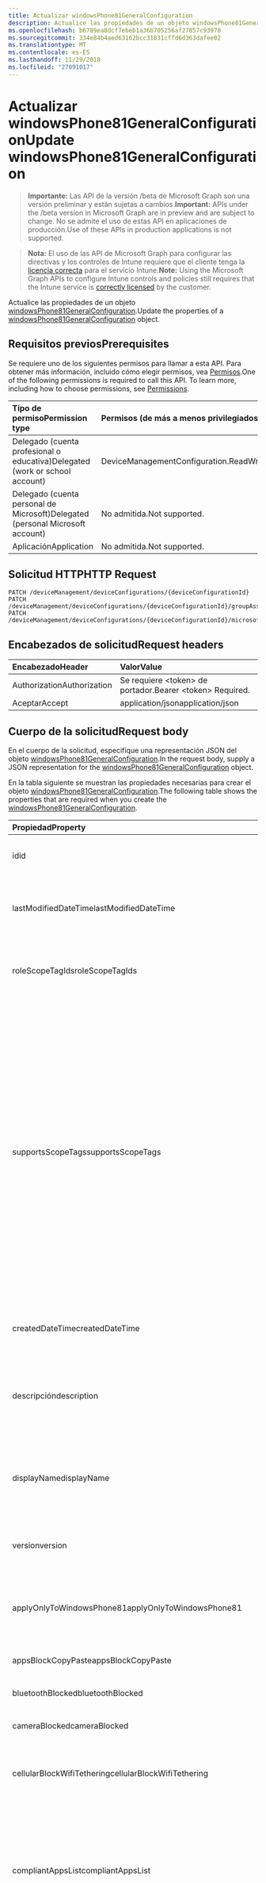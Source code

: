 ```yaml
---
title: Actualizar windowsPhone81GeneralConfiguration
description: Actualice las propiedades de un objeto windowsPhone81GeneralConfiguration.
ms.openlocfilehash: b6789ea8dcf7ebeb1a36b705256af27857c93970
ms.sourcegitcommit: 334e84b4aed63162bcc31831cffd6d363dafee02
ms.translationtype: MT
ms.contentlocale: es-ES
ms.lasthandoff: 11/29/2018
ms.locfileid: "27091017"
---
```

# <a name="update-windowsphone81generalconfiguration"></a><span data-ttu-id="896fb-103">Actualizar windowsPhone81GeneralConfiguration</span><span class="sxs-lookup"><span data-stu-id="896fb-103">Update windowsPhone81GeneralConfiguration</span></span>

> <span data-ttu-id="896fb-104">**Importante:** Las API de la versión /beta de Microsoft Graph son una versión preliminar y están sujetas a cambios.</span><span class="sxs-lookup"><span data-stu-id="896fb-104">**Important:** APIs under the /beta version in Microsoft Graph are in preview and are subject to change.</span></span> <span data-ttu-id="896fb-105">No se admite el uso de estas API en aplicaciones de producción.</span><span class="sxs-lookup"><span data-stu-id="896fb-105">Use of these APIs in production applications is not supported.</span></span>

> <span data-ttu-id="896fb-106">**Nota:** El uso de las API de Microsoft Graph para configurar las directivas y los controles de Intune requiere que el cliente tenga la [licencia correcta](https://go.microsoft.com/fwlink/?linkid=839381) para el servicio Intune.</span><span class="sxs-lookup"><span data-stu-id="896fb-106">**Note:** Using the Microsoft Graph APIs to configure Intune controls and policies still requires that the Intune service is [correctly licensed](https://go.microsoft.com/fwlink/?linkid=839381) by the customer.</span></span>

<span data-ttu-id="896fb-107">Actualice las propiedades de un objeto [windowsPhone81GeneralConfiguration](../resources/intune-deviceconfig-windowsphone81generalconfiguration.md).</span><span class="sxs-lookup"><span data-stu-id="896fb-107">Update the properties of a [windowsPhone81GeneralConfiguration](../resources/intune-deviceconfig-windowsphone81generalconfiguration.md) object.</span></span>
## <a name="prerequisites"></a><span data-ttu-id="896fb-108">Requisitos previos</span><span class="sxs-lookup"><span data-stu-id="896fb-108">Prerequisites</span></span>
<span data-ttu-id="896fb-p102">Se requiere uno de los siguientes permisos para llamar a esta API. Para obtener más información, incluido cómo elegir permisos, vea [Permisos](/graph/permissions-reference).</span><span class="sxs-lookup"><span data-stu-id="896fb-p102">One of the following permissions is required to call this API. To learn more, including how to choose permissions, see [Permissions](/graph/permissions-reference).</span></span>

|<span data-ttu-id="896fb-111">Tipo de permiso</span><span class="sxs-lookup"><span data-stu-id="896fb-111">Permission type</span></span>|<span data-ttu-id="896fb-112">Permisos (de más a menos privilegiados)</span><span class="sxs-lookup"><span data-stu-id="896fb-112">Permissions (from most to least privileged)</span></span>|
|:---|:---|
|<span data-ttu-id="896fb-113">Delegado (cuenta profesional o educativa)</span><span class="sxs-lookup"><span data-stu-id="896fb-113">Delegated (work or school account)</span></span>|<span data-ttu-id="896fb-114">DeviceManagementConfiguration.ReadWrite.All</span><span class="sxs-lookup"><span data-stu-id="896fb-114">DeviceManagementConfiguration.ReadWrite.All</span></span>|
|<span data-ttu-id="896fb-115">Delegado (cuenta personal de Microsoft)</span><span class="sxs-lookup"><span data-stu-id="896fb-115">Delegated (personal Microsoft account)</span></span>|<span data-ttu-id="896fb-116">No admitida.</span><span class="sxs-lookup"><span data-stu-id="896fb-116">Not supported.</span></span>|
|<span data-ttu-id="896fb-117">Aplicación</span><span class="sxs-lookup"><span data-stu-id="896fb-117">Application</span></span>|<span data-ttu-id="896fb-118">No admitida.</span><span class="sxs-lookup"><span data-stu-id="896fb-118">Not supported.</span></span>|

## <a name="http-request"></a><span data-ttu-id="896fb-119">Solicitud HTTP</span><span class="sxs-lookup"><span data-stu-id="896fb-119">HTTP Request</span></span>
<!-- {
  "blockType": "ignored"
}
-->
``` http
PATCH /deviceManagement/deviceConfigurations/{deviceConfigurationId}
PATCH /deviceManagement/deviceConfigurations/{deviceConfigurationId}/groupAssignments/{deviceConfigurationGroupAssignmentId}/deviceConfiguration
PATCH /deviceManagement/deviceConfigurations/{deviceConfigurationId}/microsoft.graph.windowsDomainJoinConfiguration/networkAccessConfigurations/{deviceConfigurationId}
```

## <a name="request-headers"></a><span data-ttu-id="896fb-120">Encabezados de solicitud</span><span class="sxs-lookup"><span data-stu-id="896fb-120">Request headers</span></span>
|<span data-ttu-id="896fb-121">Encabezado</span><span class="sxs-lookup"><span data-stu-id="896fb-121">Header</span></span>|<span data-ttu-id="896fb-122">Valor</span><span class="sxs-lookup"><span data-stu-id="896fb-122">Value</span></span>|
|:---|:---|
|<span data-ttu-id="896fb-123">Authorization</span><span class="sxs-lookup"><span data-stu-id="896fb-123">Authorization</span></span>|<span data-ttu-id="896fb-124">Se requiere &lt;token&gt; de portador.</span><span class="sxs-lookup"><span data-stu-id="896fb-124">Bearer &lt;token&gt; Required.</span></span>|
|<span data-ttu-id="896fb-125">Aceptar</span><span class="sxs-lookup"><span data-stu-id="896fb-125">Accept</span></span>|<span data-ttu-id="896fb-126">application/json</span><span class="sxs-lookup"><span data-stu-id="896fb-126">application/json</span></span>|

## <a name="request-body"></a><span data-ttu-id="896fb-127">Cuerpo de la solicitud</span><span class="sxs-lookup"><span data-stu-id="896fb-127">Request body</span></span>
<span data-ttu-id="896fb-128">En el cuerpo de la solicitud, especifique una representación JSON del objeto [windowsPhone81GeneralConfiguration](../resources/intune-deviceconfig-windowsphone81generalconfiguration.md).</span><span class="sxs-lookup"><span data-stu-id="896fb-128">In the request body, supply a JSON representation for the [windowsPhone81GeneralConfiguration](../resources/intune-deviceconfig-windowsphone81generalconfiguration.md) object.</span></span>

<span data-ttu-id="896fb-129">En la tabla siguiente se muestran las propiedades necesarias para crear el objeto [windowsPhone81GeneralConfiguration](../resources/intune-deviceconfig-windowsphone81generalconfiguration.md).</span><span class="sxs-lookup"><span data-stu-id="896fb-129">The following table shows the properties that are required when you create the [windowsPhone81GeneralConfiguration](../resources/intune-deviceconfig-windowsphone81generalconfiguration.md).</span></span>

|<span data-ttu-id="896fb-130">Propiedad</span><span class="sxs-lookup"><span data-stu-id="896fb-130">Property</span></span>|<span data-ttu-id="896fb-131">Tipo</span><span class="sxs-lookup"><span data-stu-id="896fb-131">Type</span></span>|<span data-ttu-id="896fb-132">Descripción</span><span class="sxs-lookup"><span data-stu-id="896fb-132">Description</span></span>|
|:---|:---|:---|
|<span data-ttu-id="896fb-133">id</span><span class="sxs-lookup"><span data-stu-id="896fb-133">id</span></span>|<span data-ttu-id="896fb-134">String</span><span class="sxs-lookup"><span data-stu-id="896fb-134">String</span></span>|<span data-ttu-id="896fb-135">Clave de la entidad.</span><span class="sxs-lookup"><span data-stu-id="896fb-135">Key of the entity.</span></span> <span data-ttu-id="896fb-136">Heredado de [deviceConfiguration](../resources/intune-deviceconfig-deviceconfiguration.md)</span><span class="sxs-lookup"><span data-stu-id="896fb-136">Inherited from [deviceConfiguration](../resources/intune-deviceconfig-deviceconfiguration.md)</span></span>|
|<span data-ttu-id="896fb-137">lastModifiedDateTime</span><span class="sxs-lookup"><span data-stu-id="896fb-137">lastModifiedDateTime</span></span>|<span data-ttu-id="896fb-138">DateTimeOffset</span><span class="sxs-lookup"><span data-stu-id="896fb-138">DateTimeOffset</span></span>|<span data-ttu-id="896fb-139">Fecha y hora en la que se modificó el objeto por última vez.</span><span class="sxs-lookup"><span data-stu-id="896fb-139">DateTime the object was last modified.</span></span> <span data-ttu-id="896fb-140">Heredado de [deviceConfiguration](../resources/intune-deviceconfig-deviceconfiguration.md)</span><span class="sxs-lookup"><span data-stu-id="896fb-140">Inherited from [deviceConfiguration](../resources/intune-deviceconfig-deviceconfiguration.md)</span></span>|
|<span data-ttu-id="896fb-141">roleScopeTagIds</span><span class="sxs-lookup"><span data-stu-id="896fb-141">roleScopeTagIds</span></span>|<span data-ttu-id="896fb-142">Colección String</span><span class="sxs-lookup"><span data-stu-id="896fb-142">String collection</span></span>|<span data-ttu-id="896fb-143">Lista de etiquetas de ámbito para esta instancia de entidad.</span><span class="sxs-lookup"><span data-stu-id="896fb-143">List of Scope Tags for this Entity instance.</span></span> <span data-ttu-id="896fb-144">Heredado de [deviceConfiguration](../resources/intune-deviceconfig-deviceconfiguration.md)</span><span class="sxs-lookup"><span data-stu-id="896fb-144">Inherited from [deviceConfiguration](../resources/intune-deviceconfig-deviceconfiguration.md)</span></span>|
|<span data-ttu-id="896fb-145">supportsScopeTags</span><span class="sxs-lookup"><span data-stu-id="896fb-145">supportsScopeTags</span></span>|<span data-ttu-id="896fb-146">Booleano</span><span class="sxs-lookup"><span data-stu-id="896fb-146">Boolean</span></span>|<span data-ttu-id="896fb-147">Indica si la configuración del dispositivo subyacente admite la asignación de etiquetas de ámbito.</span><span class="sxs-lookup"><span data-stu-id="896fb-147">Indicates whether or not the underlying Device Configuration supports the assignment of scope tags.</span></span> <span data-ttu-id="896fb-148">No se permite la asignación a la propiedad ScopeTags cuando este valor es false y entidades no estará visibles para los usuarios con ámbito.</span><span class="sxs-lookup"><span data-stu-id="896fb-148">Assigning to the ScopeTags property is not allowed when this value is false and entities will not be visible to scoped users.</span></span> <span data-ttu-id="896fb-149">Esto se produce para las directivas de heredado creadas en Silverlight y se puede resolver por eliminar y volver a crear la directiva en el Portal de Azure.</span><span class="sxs-lookup"><span data-stu-id="896fb-149">This occurs for Legacy policies created in Silverlight and can be resolved by deleting and recreating the policy in the Azure Portal.</span></span> <span data-ttu-id="896fb-150">Esta propiedad es de sólo lectura.</span><span class="sxs-lookup"><span data-stu-id="896fb-150">This property is read-only.</span></span> <span data-ttu-id="896fb-151">Heredado de [deviceConfiguration](../resources/intune-deviceconfig-deviceconfiguration.md)</span><span class="sxs-lookup"><span data-stu-id="896fb-151">Inherited from [deviceConfiguration](../resources/intune-deviceconfig-deviceconfiguration.md)</span></span>|
|<span data-ttu-id="896fb-152">createdDateTime</span><span class="sxs-lookup"><span data-stu-id="896fb-152">createdDateTime</span></span>|<span data-ttu-id="896fb-153">DateTimeOffset</span><span class="sxs-lookup"><span data-stu-id="896fb-153">DateTimeOffset</span></span>|<span data-ttu-id="896fb-154">Fecha y hora en la que se creó el objeto.</span><span class="sxs-lookup"><span data-stu-id="896fb-154">DateTime the object was created.</span></span> <span data-ttu-id="896fb-155">Heredado de [deviceConfiguration](../resources/intune-deviceconfig-deviceconfiguration.md)</span><span class="sxs-lookup"><span data-stu-id="896fb-155">Inherited from [deviceConfiguration](../resources/intune-deviceconfig-deviceconfiguration.md)</span></span>|
|<span data-ttu-id="896fb-156">descripción</span><span class="sxs-lookup"><span data-stu-id="896fb-156">description</span></span>|<span data-ttu-id="896fb-157">String</span><span class="sxs-lookup"><span data-stu-id="896fb-157">String</span></span>|<span data-ttu-id="896fb-158">Descripción proporcionada por el administrador de la configuración del dispositivo.</span><span class="sxs-lookup"><span data-stu-id="896fb-158">Admin provided description of the Device Configuration.</span></span> <span data-ttu-id="896fb-159">Heredado de [deviceConfiguration](../resources/intune-deviceconfig-deviceconfiguration.md)</span><span class="sxs-lookup"><span data-stu-id="896fb-159">Inherited from [deviceConfiguration](../resources/intune-deviceconfig-deviceconfiguration.md)</span></span>|
|<span data-ttu-id="896fb-160">displayName</span><span class="sxs-lookup"><span data-stu-id="896fb-160">displayName</span></span>|<span data-ttu-id="896fb-161">String</span><span class="sxs-lookup"><span data-stu-id="896fb-161">String</span></span>|<span data-ttu-id="896fb-162">Nombre proporcionado por el administrador de la configuración del dispositivo.</span><span class="sxs-lookup"><span data-stu-id="896fb-162">Admin provided name of the device configuration.</span></span> <span data-ttu-id="896fb-163">Heredado de [deviceConfiguration](../resources/intune-deviceconfig-deviceconfiguration.md)</span><span class="sxs-lookup"><span data-stu-id="896fb-163">Inherited from [deviceConfiguration](../resources/intune-deviceconfig-deviceconfiguration.md)</span></span>|
|<span data-ttu-id="896fb-164">version</span><span class="sxs-lookup"><span data-stu-id="896fb-164">version</span></span>|<span data-ttu-id="896fb-165">Int32</span><span class="sxs-lookup"><span data-stu-id="896fb-165">Int32</span></span>|<span data-ttu-id="896fb-166">Versión de la configuración del dispositivo.</span><span class="sxs-lookup"><span data-stu-id="896fb-166">Version of the device configuration.</span></span> <span data-ttu-id="896fb-167">Heredado de [deviceConfiguration](../resources/intune-deviceconfig-deviceconfiguration.md)</span><span class="sxs-lookup"><span data-stu-id="896fb-167">Inherited from [deviceConfiguration](../resources/intune-deviceconfig-deviceconfiguration.md)</span></span>|
|<span data-ttu-id="896fb-168">applyOnlyToWindowsPhone81</span><span class="sxs-lookup"><span data-stu-id="896fb-168">applyOnlyToWindowsPhone81</span></span>|<span data-ttu-id="896fb-169">Booleano</span><span class="sxs-lookup"><span data-stu-id="896fb-169">Boolean</span></span>|<span data-ttu-id="896fb-170">Valor que indica si esta directiva se aplica solo a Windows Phone 8.1.</span><span class="sxs-lookup"><span data-stu-id="896fb-170">Value indicating whether this policy only applies to Windows Phone 8.1.</span></span> <span data-ttu-id="896fb-171">Esta propiedad es de solo lectura.</span><span class="sxs-lookup"><span data-stu-id="896fb-171">This property is read-only.</span></span>|
|<span data-ttu-id="896fb-172">appsBlockCopyPaste</span><span class="sxs-lookup"><span data-stu-id="896fb-172">appsBlockCopyPaste</span></span>|<span data-ttu-id="896fb-173">Booleano</span><span class="sxs-lookup"><span data-stu-id="896fb-173">Boolean</span></span>|<span data-ttu-id="896fb-174">Indica si se va a impedir cortar y pegar.</span><span class="sxs-lookup"><span data-stu-id="896fb-174">Indicates whether or not to block copy paste.</span></span>|
|<span data-ttu-id="896fb-175">bluetoothBlocked</span><span class="sxs-lookup"><span data-stu-id="896fb-175">bluetoothBlocked</span></span>|<span data-ttu-id="896fb-176">Booleano</span><span class="sxs-lookup"><span data-stu-id="896fb-176">Boolean</span></span>|<span data-ttu-id="896fb-177">Indica si se va a bloquear Bluetooth.</span><span class="sxs-lookup"><span data-stu-id="896fb-177">Indicates whether or not to block bluetooth.</span></span>|
|<span data-ttu-id="896fb-178">cameraBlocked</span><span class="sxs-lookup"><span data-stu-id="896fb-178">cameraBlocked</span></span>|<span data-ttu-id="896fb-179">Booleano</span><span class="sxs-lookup"><span data-stu-id="896fb-179">Boolean</span></span>|<span data-ttu-id="896fb-180">Indica si se va a bloquear la cámara.</span><span class="sxs-lookup"><span data-stu-id="896fb-180">Indicates whether or not to block camera.</span></span>|
|<span data-ttu-id="896fb-181">cellularBlockWifiTethering</span><span class="sxs-lookup"><span data-stu-id="896fb-181">cellularBlockWifiTethering</span></span>|<span data-ttu-id="896fb-182">Booleano</span><span class="sxs-lookup"><span data-stu-id="896fb-182">Boolean</span></span>|<span data-ttu-id="896fb-183">Indica si se va a bloquear el tethering Wi-Fi.</span><span class="sxs-lookup"><span data-stu-id="896fb-183">Indicates whether or not to block Wi-Fi tethering.</span></span> <span data-ttu-id="896fb-184">No tiene impacto si se bloquea el Wi-Fi.</span><span class="sxs-lookup"><span data-stu-id="896fb-184">Has no impact if Wi-Fi is blocked.</span></span>|
|<span data-ttu-id="896fb-185">compliantAppsList</span><span class="sxs-lookup"><span data-stu-id="896fb-185">compliantAppsList</span></span>|<span data-ttu-id="896fb-186">Colección [appListItem](../resources/intune-deviceconfig-applistitem.md)</span><span class="sxs-lookup"><span data-stu-id="896fb-186">[appListItem](../resources/intune-deviceconfig-applistitem.md) collection</span></span>|<span data-ttu-id="896fb-187">Lista de aplicaciones en el cumplimiento (sea lista de permitidos o de bloqueados, controlado por CompliantAppListType).</span><span class="sxs-lookup"><span data-stu-id="896fb-187">List of apps in the compliance (either allow list or block list, controlled by CompliantAppListType).</span></span> <span data-ttu-id="896fb-188">Esta colección puede contener un máximo de 10 000 elementos.</span><span class="sxs-lookup"><span data-stu-id="896fb-188">This collection can contain a maximum of 10000 elements.</span></span>|
|<span data-ttu-id="896fb-189">compliantAppListType</span><span class="sxs-lookup"><span data-stu-id="896fb-189">compliantAppListType</span></span>|[<span data-ttu-id="896fb-190">appListType</span><span class="sxs-lookup"><span data-stu-id="896fb-190">appListType</span></span>](../resources/intune-deviceconfig-applisttype.md)|<span data-ttu-id="896fb-191">Lista que se encuentra en la AppComplianceList.</span><span class="sxs-lookup"><span data-stu-id="896fb-191">List that is in the AppComplianceList.</span></span> <span data-ttu-id="896fb-192">Los valores posibles son: `none`, `appsInListCompliant` y `appsNotInListCompliant`.</span><span class="sxs-lookup"><span data-stu-id="896fb-192">Possible values are: `none`, `appsInListCompliant`, `appsNotInListCompliant`.</span></span>|
|<span data-ttu-id="896fb-193">diagnosticDataBlockSubmission</span><span class="sxs-lookup"><span data-stu-id="896fb-193">diagnosticDataBlockSubmission</span></span>|<span data-ttu-id="896fb-194">Booleano</span><span class="sxs-lookup"><span data-stu-id="896fb-194">Boolean</span></span>|<span data-ttu-id="896fb-195">Indica si se va a bloquear el envío de datos de diagnóstico.</span><span class="sxs-lookup"><span data-stu-id="896fb-195">Indicates whether or not to block diagnostic data submission.</span></span>|
|<span data-ttu-id="896fb-196">emailBlockAddingAccounts</span><span class="sxs-lookup"><span data-stu-id="896fb-196">emailBlockAddingAccounts</span></span>|<span data-ttu-id="896fb-197">Booleano</span><span class="sxs-lookup"><span data-stu-id="896fb-197">Boolean</span></span>|<span data-ttu-id="896fb-198">Indica si se van a bloquear las cuentas de correo electrónico personalizadas.</span><span class="sxs-lookup"><span data-stu-id="896fb-198">Indicates whether or not to block custom email accounts.</span></span>|
|<span data-ttu-id="896fb-199">locationServicesBlocked</span><span class="sxs-lookup"><span data-stu-id="896fb-199">locationServicesBlocked</span></span>|<span data-ttu-id="896fb-200">Booleano</span><span class="sxs-lookup"><span data-stu-id="896fb-200">Boolean</span></span>|<span data-ttu-id="896fb-201">Indica si se van a bloquear los servicios de ubicación.</span><span class="sxs-lookup"><span data-stu-id="896fb-201">Indicates whether or not to block location services.</span></span>|
|<span data-ttu-id="896fb-202">microsoftAccountBlocked</span><span class="sxs-lookup"><span data-stu-id="896fb-202">microsoftAccountBlocked</span></span>|<span data-ttu-id="896fb-203">Booleano</span><span class="sxs-lookup"><span data-stu-id="896fb-203">Boolean</span></span>|<span data-ttu-id="896fb-204">Indica si se va a bloquear el uso de una cuenta de Microsoft.</span><span class="sxs-lookup"><span data-stu-id="896fb-204">Indicates whether or not to block using a Microsoft Account.</span></span>|
|<span data-ttu-id="896fb-205">nfcBlocked</span><span class="sxs-lookup"><span data-stu-id="896fb-205">nfcBlocked</span></span>|<span data-ttu-id="896fb-206">Booleano</span><span class="sxs-lookup"><span data-stu-id="896fb-206">Boolean</span></span>|<span data-ttu-id="896fb-207">Indica si se va a bloquear la transmisión de datos en proximidad.</span><span class="sxs-lookup"><span data-stu-id="896fb-207">Indicates whether or not to block Near-Field Communication.</span></span>|
|<span data-ttu-id="896fb-208">passwordBlockSimple</span><span class="sxs-lookup"><span data-stu-id="896fb-208">passwordBlockSimple</span></span>|<span data-ttu-id="896fb-209">Booleano</span><span class="sxs-lookup"><span data-stu-id="896fb-209">Boolean</span></span>|<span data-ttu-id="896fb-210">Indica si se va a bloquear la sincronización del calendario.</span><span class="sxs-lookup"><span data-stu-id="896fb-210">Indicates whether or not to block syncing the calendar.</span></span>|
|<span data-ttu-id="896fb-211">passwordExpirationDays</span><span class="sxs-lookup"><span data-stu-id="896fb-211">passwordExpirationDays</span></span>|<span data-ttu-id="896fb-212">Int32</span><span class="sxs-lookup"><span data-stu-id="896fb-212">Int32</span></span>|<span data-ttu-id="896fb-213">Número de días antes de que expire la contraseña.</span><span class="sxs-lookup"><span data-stu-id="896fb-213">Number of days before the password expires.</span></span>|
|<span data-ttu-id="896fb-214">passwordMinimumLength</span><span class="sxs-lookup"><span data-stu-id="896fb-214">passwordMinimumLength</span></span>|<span data-ttu-id="896fb-215">Int32</span><span class="sxs-lookup"><span data-stu-id="896fb-215">Int32</span></span>|<span data-ttu-id="896fb-216">Longitud mínima de las contraseñas.</span><span class="sxs-lookup"><span data-stu-id="896fb-216">Minimum length of passwords.</span></span>|
|<span data-ttu-id="896fb-217">passwordMinutesOfInactivityBeforeScreenTimeout</span><span class="sxs-lookup"><span data-stu-id="896fb-217">passwordMinutesOfInactivityBeforeScreenTimeout</span></span>|<span data-ttu-id="896fb-218">Int32</span><span class="sxs-lookup"><span data-stu-id="896fb-218">Int32</span></span>|<span data-ttu-id="896fb-219">Minutos de inactividad antes de que se agote el tiempo de espera de la pantalla.</span><span class="sxs-lookup"><span data-stu-id="896fb-219">Minutes of inactivity before screen timeout.</span></span>|
|<span data-ttu-id="896fb-220">passwordMinimumCharacterSetCount</span><span class="sxs-lookup"><span data-stu-id="896fb-220">passwordMinimumCharacterSetCount</span></span>|<span data-ttu-id="896fb-221">Int32</span><span class="sxs-lookup"><span data-stu-id="896fb-221">Int32</span></span>|<span data-ttu-id="896fb-222">Número de juegos de caracteres que debe contener una contraseña.</span><span class="sxs-lookup"><span data-stu-id="896fb-222">Number of character sets a password must contain.</span></span>|
|<span data-ttu-id="896fb-223">passwordPreviousPasswordBlockCount</span><span class="sxs-lookup"><span data-stu-id="896fb-223">passwordPreviousPasswordBlockCount</span></span>|<span data-ttu-id="896fb-224">Int32</span><span class="sxs-lookup"><span data-stu-id="896fb-224">Int32</span></span>|<span data-ttu-id="896fb-225">Número de contraseñas anteriores que bloquear.</span><span class="sxs-lookup"><span data-stu-id="896fb-225">Number of previous passwords to block.</span></span> <span data-ttu-id="896fb-226">Valores válidos de 0 a 24</span><span class="sxs-lookup"><span data-stu-id="896fb-226">Valid values 0 to 24</span></span>|
|<span data-ttu-id="896fb-227">passwordSignInFailureCountBeforeFactoryReset</span><span class="sxs-lookup"><span data-stu-id="896fb-227">passwordSignInFailureCountBeforeFactoryReset</span></span>|<span data-ttu-id="896fb-228">Int32</span><span class="sxs-lookup"><span data-stu-id="896fb-228">Int32</span></span>|<span data-ttu-id="896fb-229">Número de errores de inicio de sesión permitidos antes del restablecimiento de fábrica.</span><span class="sxs-lookup"><span data-stu-id="896fb-229">Number of sign in failures allowed before factory reset.</span></span>|
|<span data-ttu-id="896fb-230">passwordRequiredType</span><span class="sxs-lookup"><span data-stu-id="896fb-230">passwordRequiredType</span></span>|[<span data-ttu-id="896fb-231">requiredPasswordType</span><span class="sxs-lookup"><span data-stu-id="896fb-231">requiredPasswordType</span></span>](../resources/intune-deviceconfig-requiredpasswordtype.md)|<span data-ttu-id="896fb-232">Tipo de contraseña que es necesario.</span><span class="sxs-lookup"><span data-stu-id="896fb-232">Password type that is required.</span></span> <span data-ttu-id="896fb-233">Los valores posibles son: `deviceDefault`, `alphanumeric` y `numeric`.</span><span class="sxs-lookup"><span data-stu-id="896fb-233">Possible values are: `deviceDefault`, `alphanumeric`, `numeric`.</span></span>|
|<span data-ttu-id="896fb-234">passwordRequired</span><span class="sxs-lookup"><span data-stu-id="896fb-234">passwordRequired</span></span>|<span data-ttu-id="896fb-235">Booleano</span><span class="sxs-lookup"><span data-stu-id="896fb-235">Boolean</span></span>|<span data-ttu-id="896fb-236">Indica si se va a requerir una contraseña.</span><span class="sxs-lookup"><span data-stu-id="896fb-236">Indicates whether or not to require a password.</span></span>|
|<span data-ttu-id="896fb-237">screenCaptureBlocked</span><span class="sxs-lookup"><span data-stu-id="896fb-237">screenCaptureBlocked</span></span>|<span data-ttu-id="896fb-238">Booleano</span><span class="sxs-lookup"><span data-stu-id="896fb-238">Boolean</span></span>|<span data-ttu-id="896fb-239">Indica si se van a impedir las capturas de pantalla.</span><span class="sxs-lookup"><span data-stu-id="896fb-239">Indicates whether or not to block screenshots.</span></span>|
|<span data-ttu-id="896fb-240">storageBlockRemovableStorage</span><span class="sxs-lookup"><span data-stu-id="896fb-240">storageBlockRemovableStorage</span></span>|<span data-ttu-id="896fb-241">Booleano</span><span class="sxs-lookup"><span data-stu-id="896fb-241">Boolean</span></span>|<span data-ttu-id="896fb-242">Indica si se va a impedir el almacenamiento extraíble.</span><span class="sxs-lookup"><span data-stu-id="896fb-242">Indicates whether or not to block removable storage.</span></span>|
|<span data-ttu-id="896fb-243">storageRequireEncryption</span><span class="sxs-lookup"><span data-stu-id="896fb-243">storageRequireEncryption</span></span>|<span data-ttu-id="896fb-244">Booleano</span><span class="sxs-lookup"><span data-stu-id="896fb-244">Boolean</span></span>|<span data-ttu-id="896fb-245">Indica si se va a requerir cifrado.</span><span class="sxs-lookup"><span data-stu-id="896fb-245">Indicates whether or not to require encryption.</span></span>|
|<span data-ttu-id="896fb-246">webBrowserBlocked</span><span class="sxs-lookup"><span data-stu-id="896fb-246">webBrowserBlocked</span></span>|<span data-ttu-id="896fb-247">Booleano</span><span class="sxs-lookup"><span data-stu-id="896fb-247">Boolean</span></span>|<span data-ttu-id="896fb-248">Indica si se va a bloquear el explorador web.</span><span class="sxs-lookup"><span data-stu-id="896fb-248">Indicates whether or not to block the web browser.</span></span>|
|<span data-ttu-id="896fb-249">wifiBlocked</span><span class="sxs-lookup"><span data-stu-id="896fb-249">wifiBlocked</span></span>|<span data-ttu-id="896fb-250">Booleano</span><span class="sxs-lookup"><span data-stu-id="896fb-250">Boolean</span></span>|<span data-ttu-id="896fb-251">Indica si se va a bloquear el uso de Wi-Fi.</span><span class="sxs-lookup"><span data-stu-id="896fb-251">Indicates whether or not to block Wi-Fi.</span></span>|
|<span data-ttu-id="896fb-252">wifiBlockAutomaticConnectHotspots</span><span class="sxs-lookup"><span data-stu-id="896fb-252">wifiBlockAutomaticConnectHotspots</span></span>|<span data-ttu-id="896fb-253">Booleano</span><span class="sxs-lookup"><span data-stu-id="896fb-253">Boolean</span></span>|<span data-ttu-id="896fb-254">Indica si se va a bloquear automáticamente la conexión a zonas Wi-Fi.</span><span class="sxs-lookup"><span data-stu-id="896fb-254">Indicates whether or not to block automatically connecting to Wi-Fi hotspots.</span></span> <span data-ttu-id="896fb-255">No tiene impacto si se bloquea el Wi-Fi.</span><span class="sxs-lookup"><span data-stu-id="896fb-255">Has no impact if Wi-Fi is blocked.</span></span>|
|<span data-ttu-id="896fb-256">wifiBlockHotspotReporting</span><span class="sxs-lookup"><span data-stu-id="896fb-256">wifiBlockHotspotReporting</span></span>|<span data-ttu-id="896fb-257">Booleano</span><span class="sxs-lookup"><span data-stu-id="896fb-257">Boolean</span></span>|<span data-ttu-id="896fb-258">Indica si se van a bloquear los informes de zona Wi-Fi.</span><span class="sxs-lookup"><span data-stu-id="896fb-258">Indicates whether or not to block Wi-Fi hotspot reporting.</span></span> <span data-ttu-id="896fb-259">No tiene impacto si se bloquea el Wi-Fi.</span><span class="sxs-lookup"><span data-stu-id="896fb-259">Has no impact if Wi-Fi is blocked.</span></span>|
|<span data-ttu-id="896fb-260">windowsStoreBlocked</span><span class="sxs-lookup"><span data-stu-id="896fb-260">windowsStoreBlocked</span></span>|<span data-ttu-id="896fb-261">Booleano</span><span class="sxs-lookup"><span data-stu-id="896fb-261">Boolean</span></span>|<span data-ttu-id="896fb-262">Indica si se va a bloquear la Tienda Windows.</span><span class="sxs-lookup"><span data-stu-id="896fb-262">Indicates whether or not to block the Windows Store.</span></span>|



## <a name="response"></a><span data-ttu-id="896fb-263">Respuesta</span><span class="sxs-lookup"><span data-stu-id="896fb-263">Response</span></span>
<span data-ttu-id="896fb-264">Si se ejecuta correctamente, este método devuelve un código de respuesta `200 OK` y un objeto [windowsPhone81GeneralConfiguration](../resources/intune-deviceconfig-windowsphone81generalconfiguration.md) actualizado en el cuerpo de la respuesta.</span><span class="sxs-lookup"><span data-stu-id="896fb-264">If successful, this method returns a `200 OK` response code and an updated [windowsPhone81GeneralConfiguration](../resources/intune-deviceconfig-windowsphone81generalconfiguration.md) object in the response body.</span></span>

## <a name="example"></a><span data-ttu-id="896fb-265">Ejemplo</span><span class="sxs-lookup"><span data-stu-id="896fb-265">Example</span></span>
### <a name="request"></a><span data-ttu-id="896fb-266">Solicitud</span><span class="sxs-lookup"><span data-stu-id="896fb-266">Request</span></span>
<span data-ttu-id="896fb-267">Aquí tiene un ejemplo de la solicitud.</span><span class="sxs-lookup"><span data-stu-id="896fb-267">Here is an example of the request.</span></span>
``` http
PATCH https://graph.microsoft.com/beta/deviceManagement/deviceConfigurations/{deviceConfigurationId}
Content-type: application/json
Content-length: 1544

{
  "lastModifiedDateTime": "2017-01-01T00:00:35.1329464-08:00",
  "roleScopeTagIds": [
    "Role Scope Tag Ids value"
  ],
  "supportsScopeTags": true,
  "description": "Description value",
  "displayName": "Display Name value",
  "version": 7,
  "applyOnlyToWindowsPhone81": true,
  "appsBlockCopyPaste": true,
  "bluetoothBlocked": true,
  "cameraBlocked": true,
  "cellularBlockWifiTethering": true,
  "compliantAppsList": [
    {
      "@odata.type": "microsoft.graph.appListItem",
      "name": "Name value",
      "publisher": "Publisher value",
      "appStoreUrl": "https://example.com/appStoreUrl/",
      "appId": "App Id value"
    }
  ],
  "compliantAppListType": "appsInListCompliant",
  "diagnosticDataBlockSubmission": true,
  "emailBlockAddingAccounts": true,
  "locationServicesBlocked": true,
  "microsoftAccountBlocked": true,
  "nfcBlocked": true,
  "passwordBlockSimple": true,
  "passwordExpirationDays": 6,
  "passwordMinimumLength": 5,
  "passwordMinutesOfInactivityBeforeScreenTimeout": 14,
  "passwordMinimumCharacterSetCount": 0,
  "passwordPreviousPasswordBlockCount": 2,
  "passwordSignInFailureCountBeforeFactoryReset": 12,
  "passwordRequiredType": "alphanumeric",
  "passwordRequired": true,
  "screenCaptureBlocked": true,
  "storageBlockRemovableStorage": true,
  "storageRequireEncryption": true,
  "webBrowserBlocked": true,
  "wifiBlocked": true,
  "wifiBlockAutomaticConnectHotspots": true,
  "wifiBlockHotspotReporting": true,
  "windowsStoreBlocked": true
}
```

### <a name="response"></a><span data-ttu-id="896fb-268">Respuesta</span><span class="sxs-lookup"><span data-stu-id="896fb-268">Response</span></span>
<span data-ttu-id="896fb-p119">Aquí tiene un ejemplo de la respuesta. Nota: Puede que el objeto de respuesta que aparece aquí se trunque para abreviar. Todas las propiedades se devolverán de una llamada real.</span><span class="sxs-lookup"><span data-stu-id="896fb-p119">Here is an example of the response. Note: The response object shown here may be truncated for brevity. All of the properties will be returned from an actual call.</span></span>
``` http
HTTP/1.1 200 OK
Content-Type: application/json
Content-Length: 1725

{
  "@odata.type": "#microsoft.graph.windowsPhone81GeneralConfiguration",
  "id": "f5e0e34d-e34d-f5e0-4de3-e0f54de3e0f5",
  "lastModifiedDateTime": "2017-01-01T00:00:35.1329464-08:00",
  "roleScopeTagIds": [
    "Role Scope Tag Ids value"
  ],
  "supportsScopeTags": true,
  "createdDateTime": "2017-01-01T00:02:43.5775965-08:00",
  "description": "Description value",
  "displayName": "Display Name value",
  "version": 7,
  "applyOnlyToWindowsPhone81": true,
  "appsBlockCopyPaste": true,
  "bluetoothBlocked": true,
  "cameraBlocked": true,
  "cellularBlockWifiTethering": true,
  "compliantAppsList": [
    {
      "@odata.type": "microsoft.graph.appListItem",
      "name": "Name value",
      "publisher": "Publisher value",
      "appStoreUrl": "https://example.com/appStoreUrl/",
      "appId": "App Id value"
    }
  ],
  "compliantAppListType": "appsInListCompliant",
  "diagnosticDataBlockSubmission": true,
  "emailBlockAddingAccounts": true,
  "locationServicesBlocked": true,
  "microsoftAccountBlocked": true,
  "nfcBlocked": true,
  "passwordBlockSimple": true,
  "passwordExpirationDays": 6,
  "passwordMinimumLength": 5,
  "passwordMinutesOfInactivityBeforeScreenTimeout": 14,
  "passwordMinimumCharacterSetCount": 0,
  "passwordPreviousPasswordBlockCount": 2,
  "passwordSignInFailureCountBeforeFactoryReset": 12,
  "passwordRequiredType": "alphanumeric",
  "passwordRequired": true,
  "screenCaptureBlocked": true,
  "storageBlockRemovableStorage": true,
  "storageRequireEncryption": true,
  "webBrowserBlocked": true,
  "wifiBlocked": true,
  "wifiBlockAutomaticConnectHotspots": true,
  "wifiBlockHotspotReporting": true,
  "windowsStoreBlocked": true
}
```





